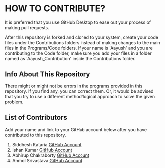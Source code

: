 # HOW TO CONTRIBUTE?

It is preferred that you use GitHub Desktop to ease out your process of making pull requests. 

After this repository is forked and cloned to your system, create your code files under the Contributions folders instead of making changes to the main files in the Programs/Code folders.
If your name is 'Aayush' and you are contributing to the Code folder, make sure you add your files in a folder named as 'Aayush_Contribution' inside the Contributions folder.

## Info About This Repository
There might or might not be errors in the programs provided in this repository. If you find any, you can correct them. Or, it would be advised that you try to use a different method/logical approach to solve the given problem. 

## List of Contributors
Add your name and link to your GitHub account below after you have contributed to this repository.

1. Siddhesh Kataria [GitHub Account](https://www.github.com/siddkataria)
2. Ishan Kumar [GitHub Account](https://www.github.com/IshanKumar2001)
3. Abhirup Chakraborty [GitHub Account](https://www.github.com/yoloabhi)
4. Anmol Srivastava [GitHub Account](https://www.github.com/anmolsri150)
